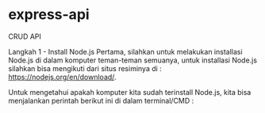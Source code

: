 # express-api
CRUD API

Langkah 1 - Install Node.js
Pertama, silahkan untuk melakukan installasi Node.js di dalam komputer teman-teman semuanya, untuk installasi Node.js silahkan bisa mengikuti dari situs resiminya di : https://nodejs.org/en/download/.

Untuk mengetahui apakah komputer kita sudah terinstall Node.js, kita bisa menjalankan perintah berikut ini di dalam terminal/CMD :
